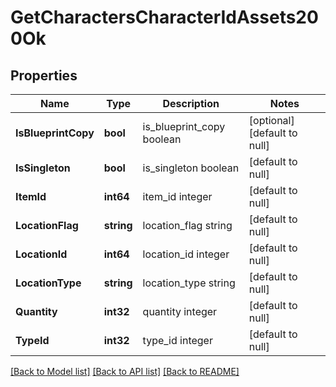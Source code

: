 # GetCharactersCharacterIdAssets200Ok

## Properties
Name | Type | Description | Notes
------------ | ------------- | ------------- | -------------
**IsBlueprintCopy** | **bool** | is_blueprint_copy boolean | [optional] [default to null]
**IsSingleton** | **bool** | is_singleton boolean | [default to null]
**ItemId** | **int64** | item_id integer | [default to null]
**LocationFlag** | **string** | location_flag string | [default to null]
**LocationId** | **int64** | location_id integer | [default to null]
**LocationType** | **string** | location_type string | [default to null]
**Quantity** | **int32** | quantity integer | [default to null]
**TypeId** | **int32** | type_id integer | [default to null]

[[Back to Model list]](../README.md#documentation-for-models) [[Back to API list]](../README.md#documentation-for-api-endpoints) [[Back to README]](../README.md)


